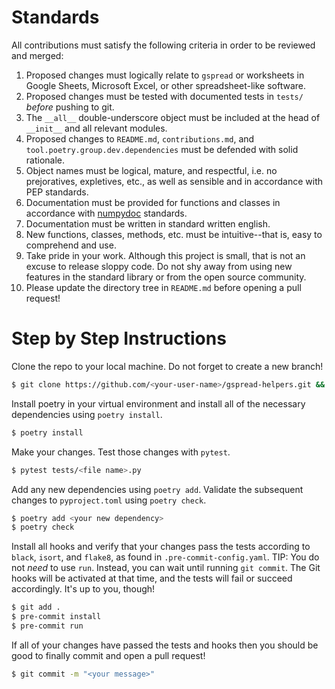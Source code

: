 Standards
=========

All contributions must satisfy the following criteria in order to be reviewed and merged:

1. Proposed changes must logically relate to `gspread` or worksheets in Google Sheets, Microsoft Excel, or other spreadsheet-like software.
2. Proposed changes must be tested with documented tests in `tests/` _before_ pushing to git.
3. The `__all__` double-underscore object must be included at the head of `__init__` and all relevant modules.
4. Proposed changes to `README.md`, `contributions.md`, and `tool.poetry.group.dev.dependencies` must be defended with solid rationale.
5. Object names must be logical, mature, and respectful, i.e. no prejoratives, expletives, etc., as well as sensible and in accordance with PEP standards.
6. Documentation must be provided for functions and classes in accordance with [numpydoc](https://numpydoc.readthedocs.io/en/latest/index.html) standards.
7. Documentation must be written in standard written english.
8. New functions, classes, methods, etc. must be intuitive--that is, easy to comprehend and use.
9. Take pride in your work. Although this project is small, that is not an excuse to release sloppy code. Do not shy away from using new features in the standard library or from the open source community.
10. Please update the directory tree in `README.md` before opening a pull request!

Step by Step Instructions
=========================

Clone the repo to your local machine. Do not forget to create a new branch!

```bash
$ git clone https://github.com/<your-user-name>/gspread-helpers.git && cd gspread-helpers
```

Install poetry in your virtual environment and install all of the necessary dependencies using `poetry install`.

```bash
$ poetry install
```

Make your changes. Test those changes with `pytest`.

```bash
$ pytest tests/<file name>.py
```

Add any new dependencies using `poetry add`. Validate the subsequent changes to `pyproject.toml` using `poetry check`.

```bash
$ poetry add <your new dependency>
$ poetry check
```

Install all hooks and verify that your changes pass the tests according to `black`, `isort`, and `flake8`, as found in `.pre-commit-config.yaml`. TIP: You do not _need_ to use `run`. Instead, you can wait until running `git commit`. The Git hooks will be activated at that time, and the tests will fail or succeed accordingly. It's up to you, though!

```bash
$ git add .
$ pre-commit install
$ pre-commit run
```

If all of your changes have passed the tests and hooks then you should be good to finally commit and open a pull request!

```bash
$ git commit -m "<your message>"
```